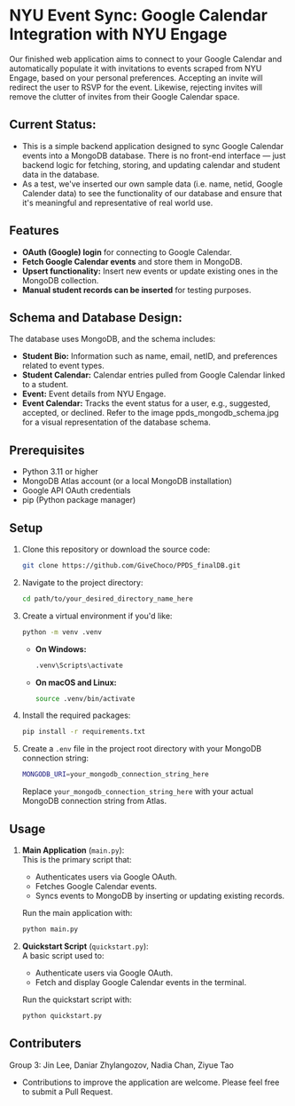 # NYU Event Sync: Google Calendar Integration with NYU Engage

Our finished web application aims to connect to your Google Calendar and automatically populate it with invitations to events scraped from NYU Engage, based on your personal preferences. Accepting an invite will redirect the user to RSVP for the event. Likewise, rejecting invites will remove the clutter of invites from their Google Calendar space.

## Current Status:

- This is a simple backend application designed to sync Google Calendar events into a MongoDB database. There is no front-end interface — just backend logic for fetching, storing, and updating calendar and student data in the database.
- As a test, we've inserted our own sample data (i.e. name, netid, Google Calender data) to see the functionality of our database and ensure that it's meaningful and representative of real world use.

## Features

- **OAuth (Google) login** for connecting to Google Calendar.
- **Fetch Google Calendar events** and store them in MongoDB.
- **Upsert functionality:** Insert new events or update existing ones in the MongoDB collection.
- **Manual student records can be inserted** for testing purposes.

## Schema and Database Design:

The database uses MongoDB, and the schema includes:
- **Student Bio:** Information such as name, email, netID, and preferences related to event types.
- **Student Calendar:** Calendar entries pulled from Google Calendar linked to a student.
- **Event:** Event details from NYU Engage.
- **Event Calendar:** Tracks the event status for a user, e.g., suggested, accepted, or declined.
Refer to the image ppds_mongodb_schema.jpg for a visual representation of the database schema.


## Prerequisites

- Python 3.11 or higher
- MongoDB Atlas account (or a local MongoDB installation)
- Google API OAuth credentials
- pip (Python package manager)


## Setup

1. Clone this repository or download the source code:
    ```bash
    git clone https://github.com/GiveChoco/PPDS_finalDB.git
    ```

2. Navigate to the project directory:
    ```bash
    cd path/to/your_desired_directory_name_here
    ```

3. Create a virtual environment if you'd like:
    ```bash
    python -m venv .venv
    ```

    - **On Windows:**
        ```bash
        .venv\Scripts\activate
        ```

    - **On macOS and Linux:**
        ```bash
        source .venv/bin/activate
        ```

4. Install the required packages:
    ```bash
    pip install -r requirements.txt
    ```

5. Create a `.env` file in the project root directory with your MongoDB connection string:

    ```bash
    MONGODB_URI=your_mongodb_connection_string_here
    ```

    Replace `your_mongodb_connection_string_here` with your actual MongoDB connection string from Atlas.

## Usage

1. **Main Application** (`main.py`):  
   This is the primary script that:
   - Authenticates users via Google OAuth.
   - Fetches Google Calendar events.
   - Syncs events to MongoDB by inserting or updating existing records.

   Run the main application with:

   ```bash
   python main.py
   ```

2. **Quickstart Script** (`quickstart.py`):  
   A basic script used to:
   - Authenticate users via Google OAuth.
   - Fetch and display Google Calendar events in the terminal.

   Run the quickstart script with:

   ```bash
   python quickstart.py
   ```

## Contributers

Group 3:
Jin Lee,
Daniar Zhylangozov,
Nadia Chan,
Ziyue Tao

- Contributions to improve the application are welcome. Please feel free to submit a Pull Request.
